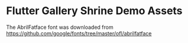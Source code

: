 Flutter Gallery Shrine Demo Assets
==================================

The AbrilFatface font was downloaded from https://github.com/google/fonts/tree/master/ofl/abrilfatface
